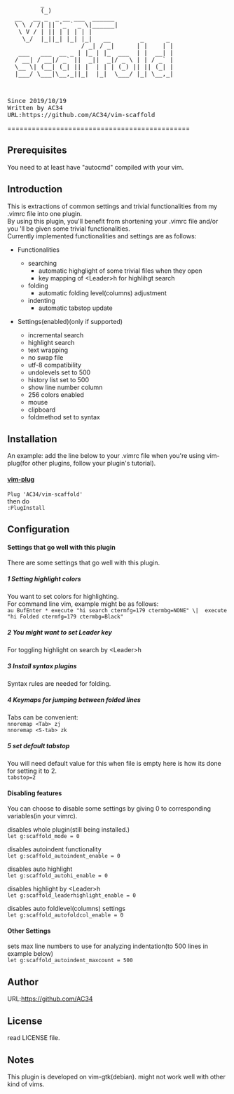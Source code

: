  <pre>         _                                  
         (_)                                 
  __   __ _  _ __ ___  ______                
  \ \ / /| || '_ ` _ \|______|               
   \ V / | || | | | | |                      
    \_/  |_||_| |_| |_|   __        _      _ 
                    / _| / _|      | |    | |
   ___   ___  __ _ | |_ | |_  ___  | |  __| |
  / __| / __|/ _` ||  _||  _|/ _ \ | | / _` |
  \__ \| (__| (_| || |  | | | (_) || || (_| |
  |___/ \___|\__,_||_|  |_|  \___/ |_| \__,_|
                                             
                                             
</pre>
 
<pre>Since 2019/10/19
Written by AC34
URL:https://github.com/AC34/vim-scaffold
</pre>
=============================================

Prerequisites
---------------------------------------------

  You need to at least have "autocmd" compiled with your vim.

Introduction
---------------------------------------------

This is extractions of common settings and trivial functionalities from my .vimrc file into one plugin.  
By using this plugin, you'll benefit from shortening your .vimrc file and/or you 'll be given some trivial functionalities.  
Currently implemented functionalities and settings are as follows:  
- Functionalities
  - searching
    - automatic highglight of some trivial files when they open
    - key mapping of &lt;Leader&gt;h for highlihgt search
  - folding
    - automatic folding level(columns) adjustment
  - indenting
	  - automatic tabstop update

- Settings(enabled)(only if supported)
  - incremental search
  - highlight search
  - text wrapping
  - no swap file
  - utf-8 compatibility
  - undolevels set to 500
  - history list set to 500
  - show line number column
  - 256 colors enabled
  - mouse
  - clipboard
  - foldmethod set to syntax

Installation
---------------------------------------------

An example: add the line below to your .vimrc file when you're using vim-plug(for other plugins, follow your plugin's tutorial).

#### [vim-plug](https://github.com/junegunn/vim-plug)
`Plug 'AC34/vim-scaffold'`  
then do  
`:PlugInstall`

Configuration
---------------------------------------------
#### Settings that go well with this plugin
There are some settings that go well with this plugin.
##### 1 Setting highlight colors
You want to set colors for highlighting.  
For command line vim, example might be as follows:  
  `au BufEnter * execute "hi search ctermfg=179 ctermbg=NONE"
    \|  execute "hi Folded ctermfg=179 ctermbg=Black"`
##### 2 You might want to set Leader key
For toggling highlight on search by &lt;Leader&gt;h
##### 3 Install syntax plugins
Syntax rules are needed for folding.
##### 4 Keymaps for jumping between folded lines
Tabs can be convenient:  
	`nnoremap <Tab> zj`  
	`nnoremap <S-tab> zk`  
##### 5 set default tabstop
You will need default value for this when file is empty
here is how its done for setting it to 2.  
	`tabstop=2`

#### Disabling features
You can choose to disable some settings by giving 0 to corresponding variables(in your vimrc).

disables whole plugin(still being installed.)  
	`let g:scaffold_mode = 0`

disables autoindent functionality  
	`let g:scaffold_autoindent_enable = 0`

disables auto highlight  
	`let g:scaffold_autohi_enable = 0`

disables highlight by &lt;Leader&gt;h  
	`let g:scaffold_leaderhighlight_enable = 0`

disables auto foldlevel(columns) settings  
	`let g:scaffold_autofoldcol_enable = 0`

#### Other Settings
sets max line numbers to use for analyzing indentation(to 500 lines in example below)  
	`let g:scaffold_autoindent_maxcount = 500`

Author
---------------------------------------------

URL:https://github.com/AC34

License
---------------------------------------------

read LICENSE file.

Notes
---------------------------------------------

This plugin is developed on vim-gtk(debian).
might not work well with other kind of vims.


